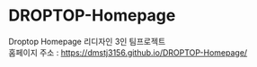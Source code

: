 # DROPTOP-Homepage
Droptop Homepage 리디자인 3인 팀프로젝트<br>
홈페이지 주소 :  https://dmstj3156.github.io/DROPTOP-Homepage/
